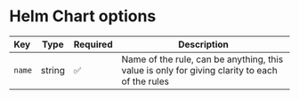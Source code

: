 # Helm Chart options

|Key|Type|Required|Description|
|:----|-|-|-|
|`name`|string|✅|Name of the rule, can be anything, this value is only for giving clarity to each of the rules|
